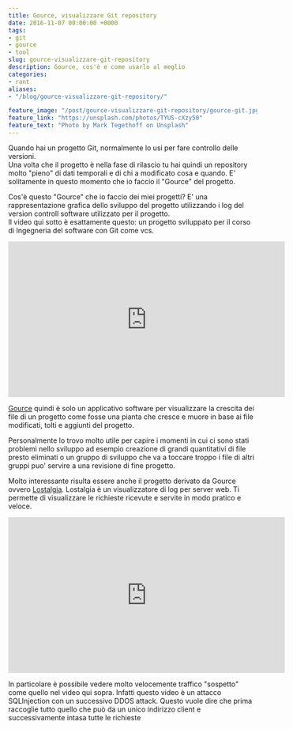 ```yaml
---
title: Gource, visualizzare Git repository
date: 2016-11-07 00:00:00 +0000
tags:
- git
- gource
- tool
slug: gource-visualizzare-git-repository
description: Gource, cos'è e come usarlo al meglio
categories:
- rant
aliases:
- "/blog/gource-visualizzare-git-repository/"

feature_image: "/post/gource-visualizzare-git-repository/gource-git.jpg"
feature_link: "https://unsplash.com/photos/TYUS-cXzy50"
feature_text: "Photo by Mark Tegethoff on Unsplash"
---
```

Quando hai un progetto Git, normalmente lo usi per fare controllo delle
versioni.\
Una volta che il progetto è nella fase di rilascio tu hai quindi un
repository molto "pieno" di dati temporali e di chi a modificato cosa e
quando. E' solitamente in questo momento che io faccio il "Gource" del
progetto.

<!--more-->

Cos'è questo "Gource" che io faccio dei miei progetti? E' una
rappresentazione grafica dello sviluppo del progetto utilizzando i log
del version controll software utilizzato per il progetto.\
Il video qui sotto è esattamente questo: un progetto sviluppato per il
corso di Ingegneria del software con Git come vcs.

<iframe src="https://www.youtube.com/embed/8cZPHhazUeE" width="560" height="315" frameborder="0" allowfullscreen="allowfullscreen"></iframe>

[Gource](http://gource.io/) quindi è solo un applicativo software per
visualizzare la crescita dei file di un progetto come fosse una pianta
che cresce e muore in base ai file modificati, tolti e aggiunti del
progetto.

Personalmente lo trovo molto utile per capire i momenti in cui ci sono
stati problemi nello sviluppo ad esempio creazione di grandi
quantitativi di file presto eliminati o un gruppo di sviluppo che va a
toccare troppo i file di altri gruppi puo' servire a una revisione di
fine progetto.

Molto interessante risulta essere anche il progetto derivato da Gource
ovvero [Lostalgia](http://logstalgia.io/). Lostalgia è un visualizzatore
di log per server web. Ti permette di visualizzare le richieste ricevute
e servite in modo pratico e veloce.

<iframe width="560" height="315" src="https://www.youtube.com/embed/K8muK-o80ZU" frameborder="0" allowfullscreen></iframe>

In particolare è possibile vedere molto velocemente traffico "sospetto"
come quello nel video qui sopra. Infatti questo video è un attacco
SQLInjection con un successivo DDOS attack. Questo vuole dire che prima
raccoglie tutto quello che può da un unico indirizzo client e
successivamente intasa tutte le richieste
